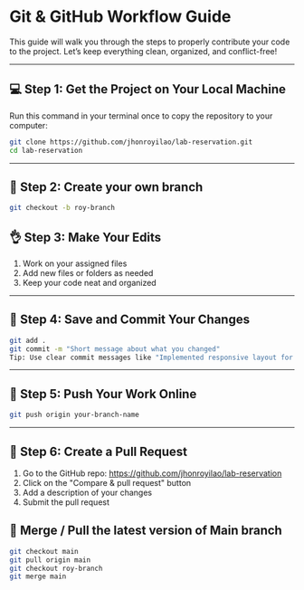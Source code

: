 # Git & GitHub Workflow Guide

This guide will walk you through the steps to properly contribute your code to the project. Let’s keep everything clean, organized, and conflict-free!

---

## 💻 **Step 1: Get the Project on Your Local Machine**
Run this command in your terminal once to copy the repository to your computer:

```bash
git clone https://github.com/jhonroyilao/lab-reservation.git
cd lab-reservation
```
---

## 🌿 **Step 2: Create your own branch**
```bash
git checkout -b roy-branch
```

## 👌 **Step 3: Make Your Edits**
1. Work on your assigned files
2. Add new files or folders as needed
3. Keep your code neat and organized
---

## 🦾 **Step 4: Save and Commit Your Changes**
```bash
git add .
git commit -m "Short message about what you changed"
Tip: Use clear commit messages like "Implemented responsive layout for homepage"
```
---

## 📨 **Step 5: Push Your Work Online**
```bash
git push origin your-branch-name
```
---

## 📝 **Step 6: Create a Pull Request**
  1. Go to the GitHub repo: https://github.com/jhonroyilao/lab-reservation
  2. Click on the "Compare & pull request" button
  3. Add a description of your changes
  4. Submit the pull request


## 🔀 **Merge / Pull the latest version of Main branch**
```bash
git checkout main
git pull origin main
git checkout roy-branch
git merge main
```


